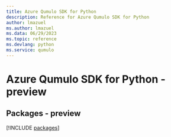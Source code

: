 ```yaml
---
title: Azure Qumulo SDK for Python
description: Reference for Azure Qumulo SDK for Python
author: lmazuel
ms.author: lmazuel
ms.data: 06/29/2023
ms.topic: reference
ms.devlang: python
ms.service: qumulo
---
```

# Azure Qumulo SDK for Python - preview
## Packages - preview
[!INCLUDE [packages](qumulo-index.md)]